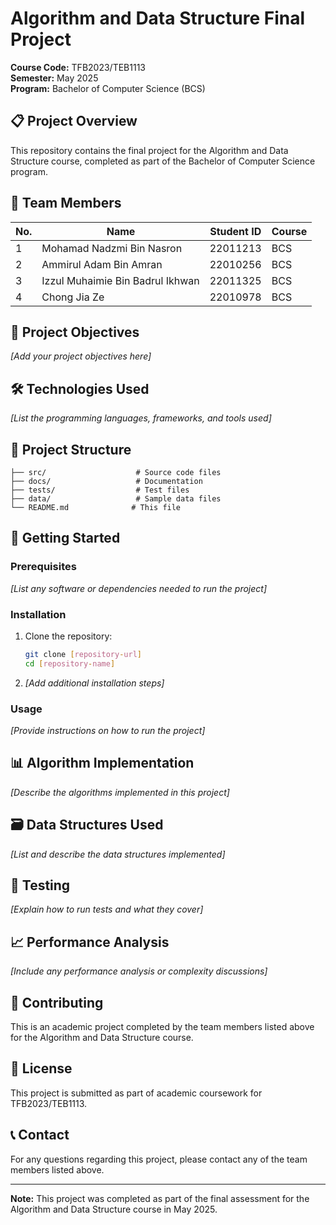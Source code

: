 # Algorithm and Data Structure Final Project

**Course Code:** TFB2023/TEB1113  
**Semester:** May 2025  
**Program:** Bachelor of Computer Science (BCS)

## 📋 Project Overview

This repository contains the final project for the Algorithm and Data Structure course, completed as part of the Bachelor of Computer Science program.

## 👥 Team Members

| No. | Name | Student ID | Course |
|-----|------|------------|--------|
| 1 | Mohamad Nadzmi Bin Nasron | 22011213 | BCS |
| 2 | Ammirul Adam Bin Amran | 22010256 | BCS |
| 3 | Izzul Muhaimie Bin Badrul Ikhwan | 22011325 | BCS |
| 4 | Chong Jia Ze | 22010978 | BCS |

## 🎯 Project Objectives

*[Add your project objectives here]*

## 🛠️ Technologies Used

*[List the programming languages, frameworks, and tools used]*

## 📁 Project Structure

```
├── src/                    # Source code files
├── docs/                   # Documentation
├── tests/                  # Test files
├── data/                   # Sample data files
└── README.md              # This file
```

## 🚀 Getting Started

### Prerequisites

*[List any software or dependencies needed to run the project]*

### Installation

1. Clone the repository:
   ```bash
   git clone [repository-url]
   cd [repository-name]
   ```

2. *[Add additional installation steps]*

### Usage

*[Provide instructions on how to run the project]*

## 📊 Algorithm Implementation

*[Describe the algorithms implemented in this project]*

## 🗃️ Data Structures Used

*[List and describe the data structures implemented]*

## 🧪 Testing

*[Explain how to run tests and what they cover]*

## 📈 Performance Analysis

*[Include any performance analysis or complexity discussions]*

## 🤝 Contributing

This is an academic project completed by the team members listed above for the Algorithm and Data Structure course.

## 📄 License

This project is submitted as part of academic coursework for TFB2023/TEB1113.

## 📞 Contact

For any questions regarding this project, please contact any of the team members listed above.

---

**Note:** This project was completed as part of the final assessment for the Algorithm and Data Structure course in May 2025.
